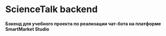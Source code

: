 # ScienceTalk backend


#### Бэкенд для учебного проекта по реализации чат-бота на платформе SmartMarket Studio
